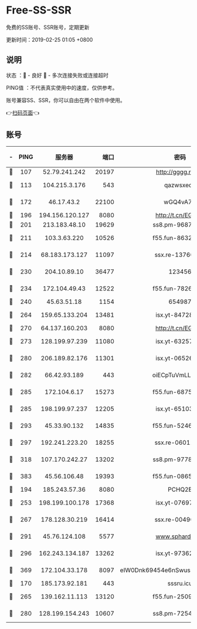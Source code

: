 # Free-SS-SSR

免费的SS账号、SSR账号，定期更新

更新时间：2019-02-25 01:05 +0800

## 说明

状态     ：🙂 - 良好 🙁 - 多次连接失败或连接超时

PING值   ：不代表真实使用中的速度，仅供参考。

账号兼容SS、SSR，你可以自由在两个软件中使用。

👉[扫码页面](https://liesauer.github.io/free-ss-ssr.github.io/)👈

## 账号

|-|PING|服务器|端口|密码|加密方式|区域|
|:----:|:----:|:-----:|-----:|:----:|:----:|:----:|
|🙂|107|52.79.241.242|20197|http://gggg.rocks|chacha20|KR|
|🙂|113|104.215.3.176|543|qazwsxedc|aes-256-gcm|JP|
|🙂|172|46.17.43.2|22100|wGQ4vA7D|aes-256-gcm|RU|
|🙂|196|194.156.120.127|8080|http://t.cn/EGJIyrl|rc4-md5|RU|
|🙂|201|213.183.48.10|19629|ss8.pm-96872218|rc4-md5|RU|
|🙂|211|103.3.63.220|10526|f55.fun-86327074|aes-256-cfb|SG|
|🙂|214|68.183.173.127|11097|ssx.re-13760087|aes-256-cfb|US|
|🙂|230|204.10.89.10|36477|123456|aes-256-cfb|US|
|🙂|234|172.104.49.43|12522|f55.fun-78268288|aes-256-cfb|SG|
|🙂|240|45.63.51.18|1154|654987|chacha20|US|
|🙂|264|159.65.133.204|13481|isx.yt-84728144|aes-256-cfb|SG|
|🙂|270|64.137.160.203|8080|http://t.cn/EGJIyrl|rc4-md5|CA|
|🙂|273|128.199.97.239|11080|isx.yt-63257552|aes-256-cfb|SG|
|🙂|280|206.189.82.176|11301|isx.yt-06526076|aes-256-cfb|SG|
|🙂|282|66.42.93.189|443|oiECpTuVmLLxk4Ts|aes-256-cfb|US|
|🙂|285|172.104.6.17|15273|f55.fun-68758647|aes-256-cfb|US|
|🙂|285|198.199.97.237|12205|isx.yt-65103488|aes-256-cfb|US|
|🙂|293|45.33.90.132|14835|f55.fun-52469503|aes-256-cfb|US|
|🙂|297|192.241.223.20|18255|ssx.re-06011697|aes-256-cfb|US|
|🙂|318|107.170.242.27|13202|ss8.pm-97786793|aes-256-cfb|US|
|🙂|383|45.56.106.48|19393|f55.fun-08658422|aes-256-cfb|US|
|🙂|194|185.243.57.36|8080|PCHQ2E|rc4-md5|US|
|🙂|253|198.199.100.178|17368|isx.yt-07697807|aes-256-cfb|US|
|🙂|267|178.128.30.219|16414|ssx.re-00490224|aes-256-cfb|SG|
|🙂|291|45.76.124.108|5577|www.sphard.com|aes-256-cfb|AU|
|🙂|296|162.243.134.187|13262|isx.yt-97362728|aes-256-cfb|US|
|🙂|369|172.104.33.178|8097|eIW0Dnk69454e6nSwuspv9DmS201tQ0D|aes-256-cfb|SG|
|🙁|170|185.173.92.181|443|sssru.icu|rc4-md5|RU|
|🙁|265|139.162.11.113|13120|f55.fun-25099082|aes-256-cfb|SG|
|🙁|280|128.199.154.243|10607|ss8.pm-72548685|aes-256-cfb|SG|
